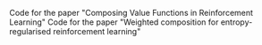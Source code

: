 Code for the paper "Composing Value Functions in Reinforcement Learning"
Code for the paper "Weighted composition for entropy-regularised reinforcement learning"
